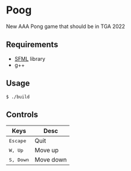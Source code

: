 # Poog
New AAA Pong game that should be in TGA 2022

## Requirements
 - [SFML](https://www.sfml-dev.org/) library
 - g++

## Usage
```console
$ ./build
```

## Controls
|Keys|Desc|
|---|---|
|<kbd>Escape</kbd>|Quit|
|<kbd>W, Up</kbd>|Move up|
|<kbd>S, Down</kbd>|Move down|
